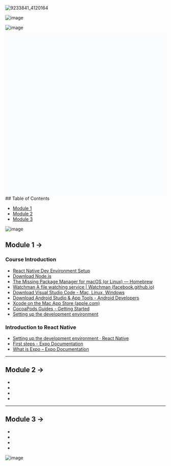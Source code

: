 ![9233841_4120164](https://github.com/user-attachments/assets/e182d0f4-0e38-4c4f-ada1-77bae4bd9085)

![image](https://github.com/user-attachments/assets/a86da506-714d-499d-95c1-7ce1d03e6f7a)


![image](https://github.com/user-attachments/assets/ad54df04-ca6a-42cd-9a8c-c15b4a499c13)
<div data-snack-id="@mohamed_3mo/94b8c5" data-snack-platform="ios" data-snack-preview="true" data-snack-theme="light" style="overflow:hidden;background:#fbfcfd;border:1px solid var(--color-border);border-radius:4px;height:505px;width:100%"></div>
<script async src="https://snack.expo.dev/embed.js"></script>
## Table of Contents

- [Module 1](#module-1-)
- [Module 2](#module-2-)
- [Module 3](#module-3-)

![image](https://github.com/user-attachments/assets/aeec10c1-4bc0-464f-b672-431bcaaf4067)

## Module 1 ->

### Course Introduction

- [React Native Dev Environment Setup](https://reactnative.dev/docs/environment-setup)
- [Download Node.js](https://nodejs.org/en/download/)
- [The Missing Package Manager for macOS (or Linux) — Homebrew](https://brew.sh/)
- [Watchman A file watching service | Watchman (facebook.github.io)](https://facebook.github.io/watchman/)
- [Download Visual Studio Code - Mac, Linux, Windows](https://code.visualstudio.com/Download)
- [Download Android Studio & App Tools - Android Developers](https://developer.android.com/studio)
- [Xcode on the Mac App Store (apple.com)](https://apps.apple.com/us/app/xcode/id497799835?mt=12)
- [CocoaPods Guides - Getting Started](https://guides.cocoapods.org/using/getting-started.html)
- [Setting up the development environment](https://reactnative.dev/docs/environment-setup)

### Introduction to React Native

- [Setting up the development environment · React Native](https://reactnative.dev/docs/environment-setup)
- [First steps - Expo Documentation](https://docs.expo.dev/tutorial/planning/)
- [What is Expo – Expo Documentation](https://docs.expo.dev/introduction/expo/)

---

## Module 2 ->

- []()
- []()
- []()
- []()


---

## Module 3 ->

- []()
- []()
- []()
- []()

![image](https://github.com/user-attachments/assets/e654a003-d2c7-4926-9c4b-0f96247c38e3)
